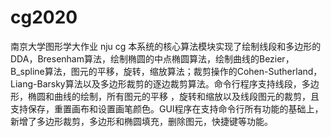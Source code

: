 # cg2020
南京大学图形学大作业 nju cg
本系统的核心算法模块实现了绘制线段和多边形的DDA，Bresenham算法，绘制椭圆的中点椭圆算法，绘制曲线的Bezier，B_spline算法，图元的平移，旋转，缩放算法；裁剪操作的Cohen-Sutherland，Liang-Barsky算法以及多边形裁剪的逐边裁剪算法。命令行程序支持线段，多边形，椭圆和曲线的绘制，所有图元的平移 ，旋转和缩放以及线段图元的裁剪，且支持保存，重置画布和设置画笔颜色。GUI程序在支持命令行所有功能的基础上，新增了多边形裁剪，多边形和椭圆填充，删除图元，快捷键等功能。
